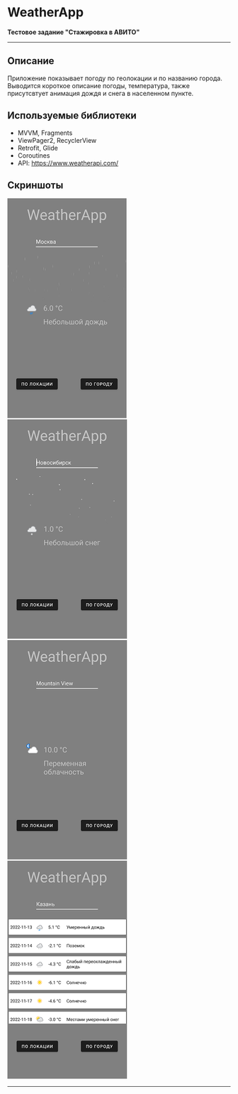 # WeatherApp
**Тестовое задание "Стажировка в АВИТО"**
____
## Описание
Приложение показывает погоду по геолокации и по названию города. Выводится короткое описание погоды, температура, также присутсвтует анимация дождя и снега в населенном пункте.
## Используемые библиотеки
- MVVM, Fragments
- ViewPager2, RecyclerView
- Retrofit, Glide
- Coroutines
- API: https://www.weatherapi.com/
## Скриншоты
![Alt-текст](https://raw.githubusercontent.com/akhmetovdaniyar/WeatherApp/backup%231/screenshots/Screenshot1.png) ![Alt-текст](https://raw.githubusercontent.com/akhmetovdaniyar/WeatherApp/backup%231/screenshots/Screenshot2.png) ![Alt-текст](https://raw.githubusercontent.com/akhmetovdaniyar/WeatherApp/backup%231/screenshots/Screenshot3.png)
![Alt-текст](https://raw.githubusercontent.com/akhmetovdaniyar/WeatherApp/backup%231/screenshots/Screenshot4.png)
____
